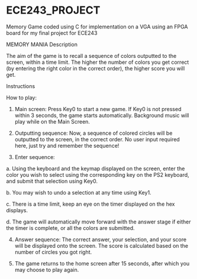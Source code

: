 # ECE243_PROJECT
Memory Game coded using C for implementation on a VGA using an FPGA board for my final project for ECE243

MEMORY MANIA
Description 

The aim of the game is to recall a sequence of colors outputted to the screen, within a time limit. The higher the number of colors you get correct (by entering the right color in the correct order), the higher score you will get. 

Instructions 

How to play: 

1. Main screen: Press Key0 to start a new game. If Key0 is not pressed within 3 seconds, the game starts automatically. Background music will play while on the Main Screen. 

2. Outputting sequence: Now, a sequence of colored circles will be outputted to the screen, in the correct order. No user input required here, just try and remember the sequence! 

3. Enter sequence:  

  a. Using the keyboard and the keymap displayed on the screen, enter the color you wish to select using the corresponding key on the PS2 keyboard, and submit that selection using Key0. 

  b. You may wish to undo a selection at any time using Key1. 

  c. There is a time limit, keep an eye on the timer displayed on the hex displays.  

  d. The game will automatically move forward with the answer stage if either the timer is complete, or all the colors are submitted. 

4. Answer sequence: The correct answer, your selection, and your score will be displayed onto the screen. The score is calculated based on the number of circles you got right. 

5. The game returns to the home screen after 15 seconds, after which you may choose to play again. 
